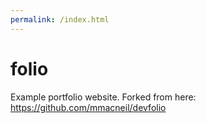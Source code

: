 ```yaml
---
permalink: /index.html
---
```


# folio
Example portfolio website. Forked from here: https://github.com/mmacneil/devfolio

